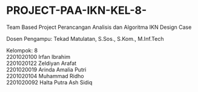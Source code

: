 # PROJECT-PAA-IKN-KEL-8-
Team Based Project Perancangan Analisis dan Algoritma IKN Design Case <br>

Dosen Pengampu: Tekad Matulatan, S.Sos., S.Kom., M.Inf.Tech <br>

Kelompok: 8 <br>
2201020100  Irfan Ibrahim <br>
2201020122  Zeldiyan Arafat <br>
2201020019  Arinda Amalia Putri <br>
2201020104  Muhammad Ridho <br>
2201020092  Halta Putra Ash Sidiq <br>

